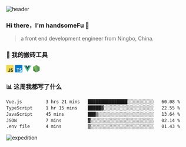 ![header](https://raw.githubusercontent.com/fzq1998/fzq1998/master/header.png)

### Hi there，I'm handsomeFu 👋

> a front end development engineer from Ningbo, China.

### 🔧 我的搬砖工具
<code><img height="20" src="https://raw.githubusercontent.com/github/explore/80688e429a7d4ef2fca1e82350fe8e3517d3494d/topics/javascript/javascript.png" alt="javascript"></code>
<code><img height="20" src="https://raw.githubusercontent.com/github/explore/80688e429a7d4ef2fca1e82350fe8e3517d3494d/topics/typescript/typescript.png" alt="typescript"></code>
<code><img height="20" src="https://raw.githubusercontent.com/github/explore/80688e429a7d4ef2fca1e82350fe8e3517d3494d/topics/vue/vue.png" alt="vue"></code>
<code><img height="20" src="https://raw.githubusercontent.com/github/explore/80688e429a7d4ef2fca1e82350fe8e3517d3494d/topics/nodejs/nodejs.png" alt="nodejs"></code>



### 📊 这周我都写了什么
<!--START_SECTION:waka-->

```txt
Vue.js         3 hrs 21 mins   ███████████████░░░░░░░░░░   60.08 %
TypeScript     1 hr 15 mins    █████▓░░░░░░░░░░░░░░░░░░░   22.55 %
JavaScript     45 mins         ███▒░░░░░░░░░░░░░░░░░░░░░   13.64 %
JSON           7 mins          ▓░░░░░░░░░░░░░░░░░░░░░░░░   02.14 %
.env file      4 mins          ▒░░░░░░░░░░░░░░░░░░░░░░░░   01.43 %
```

<!--END_SECTION:waka-->


![expedition](https://raw.githubusercontent.com/fzq1998/fzq1998/master/expedition.gif)

